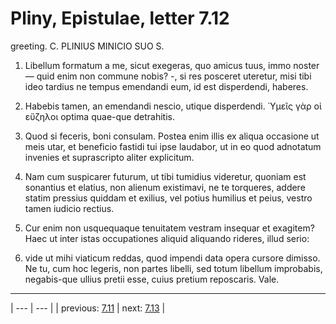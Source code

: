 # Pliny, Epistulae, letter 7.12

greeting. C. PLINIUS MINICIO SUO S.



1. Libellum formatum a me, sicut exegeras, quo amicus tuus, immo noster — quid enim non commune nobis? -, si res posceret uteretur, misi tibi ideo tardius ne tempus emendandi eum, id est disperdendi, haberes.



2. Habebis tamen, an emendandi nescio, utique disperdendi. Ὑμεῖς γὰρ οἱ εὔζηλοι optima quae-que detrahitis.



3. Quod si feceris, boni consulam. Postea enim illis ex aliqua occasione ut meis utar, et beneficio fastidi tui ipse laudabor, ut in eo quod adnotatum invenies et suprascripto aliter explicitum.



4. Nam cum suspicarer futurum, ut tibi tumidius videretur, quoniam est sonantius et elatius, non alienum existimavi, ne te torqueres, addere statim pressius quiddam et exilius, vel potius humilius et peius, vestro tamen iudicio rectius.



5. Cur enim non usquequaque tenuitatem vestram insequar et exagitem? Haec ut inter istas occupationes aliquid aliquando rideres, illud serio:



6. vide ut mihi viaticum reddas, quod impendi data opera cursore dimisso. Ne tu, cum hoc legeris, non partes libelli, sed totum libellum improbabis, negabis-que ullius pretii esse, cuius pretium reposcaris. Vale.



---

| --- | --- |
| previous: [7.11](../7.11/) | next: [7.13](../7.13/) |